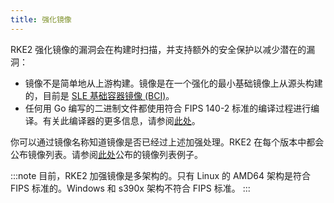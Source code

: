 ```yaml
---
title: 强化镜像
---
```


RKE2 强化镜像的漏洞会在构建时扫描，并支持额外的安全保护以减少潜在的漏洞：
* 镜像不是简单地从上游构建。镜像是在一个强化的最小基础镜像上从源头构建的，目前是 [SLE 基础容器镜像 (BCI)](https://www.suse.com/products/base-container-images/)。
* 任何用 Go 编写的二进制文件都使用符合 FIPS 140-2 标准的编译过程进行编译。有关此编译器的更多信息，请参阅[此处](https://docs.rke2.io/security/fips_support/#use-of-fips-compatible-go-compiler)。

你可以通过镜像名称知道镜像是否已经过上述加强处理。RKE2 在每个版本中都会公布镜像列表。请参阅[此处](https://github.com/rancher/rke2/releases/download/v1.23.14%2Brke2r1/rke2-images-all.linux-amd64.txt)公布的镜像列表例子。

:::note
目前，RKE2 加强镜像是多架构的。只有 Linux 的 AMD64 架构是符合 FIPS 标准的。Windows 和 s390x 架构不符合 FIPS 标准。
:::